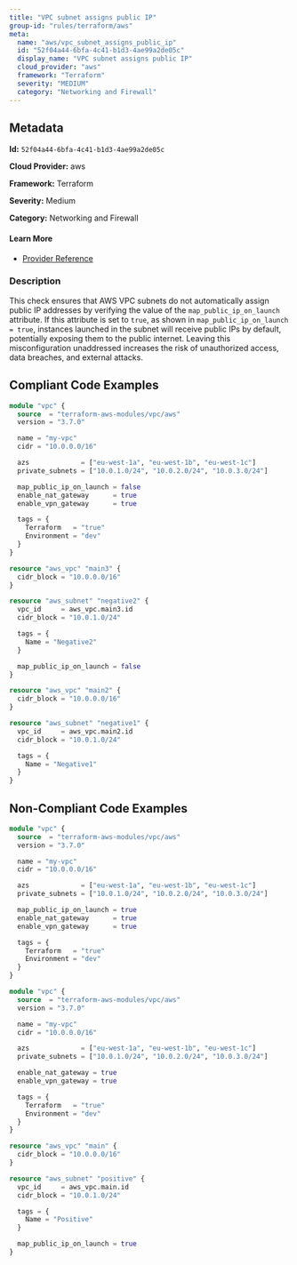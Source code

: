 ```yaml
---
title: "VPC subnet assigns public IP"
group-id: "rules/terraform/aws"
meta:
  name: "aws/vpc_subnet_assigns_public_ip"
  id: "52f04a44-6bfa-4c41-b1d3-4ae99a2de05c"
  display_name: "VPC subnet assigns public IP"
  cloud_provider: "aws"
  framework: "Terraform"
  severity: "MEDIUM"
  category: "Networking and Firewall"
---
```

## Metadata

**Id:** `52f04a44-6bfa-4c41-b1d3-4ae99a2de05c`

**Cloud Provider:** aws

**Framework:** Terraform

**Severity:** Medium

**Category:** Networking and Firewall

#### Learn More

 - [Provider Reference](https://registry.terraform.io/providers/hashicorp/aws/latest/docs/resources/subnet#map_public_ip_on_launch)

### Description

 This check ensures that AWS VPC subnets do not automatically assign public IP addresses by verifying the value of the `map_public_ip_on_launch` attribute. If this attribute is set to `true`, as shown in `map_public_ip_on_launch = true`, instances launched in the subnet will receive public IPs by default, potentially exposing them to the public internet. Leaving this misconfiguration unaddressed increases the risk of unauthorized access, data breaches, and external attacks.


## Compliant Code Examples
```terraform
module "vpc" {
  source  = "terraform-aws-modules/vpc/aws"
  version = "3.7.0"

  name = "my-vpc"
  cidr = "10.0.0.0/16"

  azs             = ["eu-west-1a", "eu-west-1b", "eu-west-1c"]
  private_subnets = ["10.0.1.0/24", "10.0.2.0/24", "10.0.3.0/24"]

  map_public_ip_on_launch = false
  enable_nat_gateway      = true
  enable_vpn_gateway      = true

  tags = {
    Terraform   = "true"
    Environment = "dev"
  }
}

```

```terraform
resource "aws_vpc" "main3" {
  cidr_block = "10.0.0.0/16"
}

resource "aws_subnet" "negative2" {
  vpc_id     = aws_vpc.main3.id
  cidr_block = "10.0.1.0/24"

  tags = {
    Name = "Negative2"
  }

  map_public_ip_on_launch = false
}

```

```terraform
resource "aws_vpc" "main2" {
  cidr_block = "10.0.0.0/16"
}

resource "aws_subnet" "negative1" {
  vpc_id     = aws_vpc.main2.id
  cidr_block = "10.0.1.0/24"

  tags = {
    Name = "Negative1"
  }
}

```
## Non-Compliant Code Examples
```terraform
module "vpc" {
  source  = "terraform-aws-modules/vpc/aws"
  version = "3.7.0"

  name = "my-vpc"
  cidr = "10.0.0.0/16"

  azs             = ["eu-west-1a", "eu-west-1b", "eu-west-1c"]
  private_subnets = ["10.0.1.0/24", "10.0.2.0/24", "10.0.3.0/24"]

  map_public_ip_on_launch = true
  enable_nat_gateway      = true
  enable_vpn_gateway      = true

  tags = {
    Terraform   = "true"
    Environment = "dev"
  }
}

```

```terraform
module "vpc" {
  source  = "terraform-aws-modules/vpc/aws"
  version = "3.7.0"

  name = "my-vpc"
  cidr = "10.0.0.0/16"

  azs             = ["eu-west-1a", "eu-west-1b", "eu-west-1c"]
  private_subnets = ["10.0.1.0/24", "10.0.2.0/24", "10.0.3.0/24"]

  enable_nat_gateway = true
  enable_vpn_gateway = true

  tags = {
    Terraform   = "true"
    Environment = "dev"
  }
}

```

```terraform
resource "aws_vpc" "main" {
  cidr_block = "10.0.0.0/16"
}

resource "aws_subnet" "positive" {
  vpc_id     = aws_vpc.main.id
  cidr_block = "10.0.1.0/24"

  tags = {
    Name = "Positive"
  }

  map_public_ip_on_launch = true
}

```